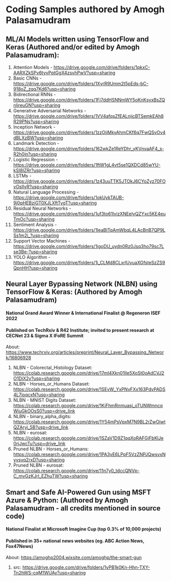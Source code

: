 # Coding Samples authored by Amogh Palasamudram

## ML/AI Models written using TensorFlow and Keras (Authored and/or edited by Amogh Palasamudram):
1. Attention Models - https://drive.google.com/drive/folders/1pkxC-AARXZkSPv6tyvPptGgX4zsvhPwV?usp=sharing
2. Basic CNNs - https://drive.google.com/drive/folders/1XyrR9Umm2t5pEds-bC-918oZ_zqq7Kd6?usp=sharing
3. Bidirectional RNNs - https://drive.google.com/drive/folders/1Fi7ddHSNNmWY5oKnKsyxBsZQnljreuGN?usp=sharing
4. Generative Adversarial Networks - https://drive.google.com/drive/folders/1VV4afqsZfEALnijcBTSemkEAh8R29PNs?usp=sharing
5. Inception Network - https://drive.google.com/drive/folders/1zzOiiMkyAhmCKf6q7FwQSvOv4dBLXzBW?usp=sharing
6. Landmark Detection - https://drive.google.com/drive/folders/162wkZe1ReYDhr_yKVnvaAF4_s-R2h0in?usp=sharing
7. Logistic Regression - https://drive.google.com/drive/folders/1ftW1gL4vt5se1QXDCd85wYU-kSI8IZRr?usp=sharing
8. LSTMs - https://drive.google.com/drive/folders/1z43uuTTK5JTOkJ6CYoZyz70FOvOslIyR?usp=sharing
9. Natural Language Processing - https://drive.google.com/drive/folders/1okUykTAUB-9j0pHEBziGT0XJLXftTyqT?usp=sharing
10. Residual Neural Networks - https://drive.google.com/drive/folders/1uf3to61lvizXNEelyQZYxc5KE4euTmOc?usp=sharing
11. Sentiment Analysis - https://drive.google.com/drive/folders/1IeaBITqAmWbqL4LAcBnB7QP9LSs1m2i_?usp=sharing
12. Support Vector Machines - https://drive.google.com/drive/folders/1igoDU_uydn0Rz0Jsq3ho79sc7Lse3Be-?usp=sharing
13. YOLO Algorithm - https://drive.google.com/drive/folders/1i_CLMd8CLxrlUyuaXGfsteSzZS9QpnHH?usp=sharing


## Neural Layer Bypassing Network (NLBN) using TensorFlow & Keras: (Authored by Amogh Palasamudram)
#### National Grand Award Winner & International Finalist @ Regeneron ISEF 2022
#### Published on TechRxiv & R42 Institute; invited to present research at CECNet 23 & Sigma X IFoRE Summit
About: https://www.techrxiv.org/articles/preprint/Neural_Layer_Bypassing_Network/16806928
1. NLBN - Colorectal_Histology Dataset: https://colab.research.google.com/drive/17mI4Xkn01Ile5XoSt0oAdCVJ2O1DiX2y?usp=sharing
2. NLBN - Horses_or_Humans Dataset: https://colab.research.google.com/drive/1SEvW_YxPNvFXx163PdvPADS4L7ioqcxN?usp=sharing
3. NLBN - MNIST Digits Dataset: https://colab.research.google.com/drive/1KiFhmRnmuasj_oTUNWmncqWiuGkOOsS0?usp=drive_link
4. NLBN - binary_alpha_digits: https://colab.research.google.com/drive/1Y54mPsVpxM7N9BL2rZwOiwtQZAryi_5B?usp=drive_link
5. NLBN - eurosat: https://colab.research.google.com/drive/1SZaV1D9Z1qqXoRAFGjFbKlJe0rjJwcTu?usp=drive_link
6. Pruned NLBN - Horses_or_Humans: https://colab.research.google.com/drive/1PA3yE6LPpF5VzZNPJQwsvxNyvsvq2rxD?usp=sharing
7. Pruned NLBN - eurosat: https://colab.research.google.com/drive/11n7y0_tdccQNVp-C_mvGzKJrl_EZhuTW?usp=sharing
  

## Smart and Safe AI-Powered Gun using MSFT Azure & Python: (Authored by Amogh Palasamudram - all credits mentioned in source code)
#### National Finalist at Microsoft Imagine Cup (top 0.3% of 10,000 projects)
#### Published in 35+ national news websites (eg. ABC Action News, Fox47News)
About: https://amoghp2004.wixsite.com/amoghp/the-smart-gun
1. src: https://drive.google.com/drive/folders/1yPB1k0Kn-Hhn-TXY-Tn2hWS-cqM1WUAy?usp=sharing
 
